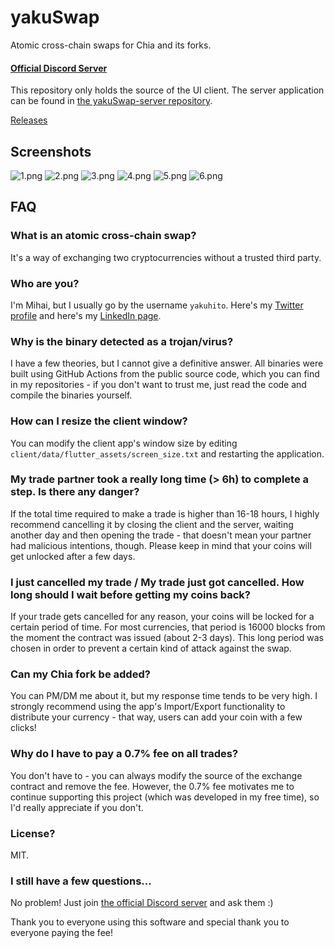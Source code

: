 # yakuSwap
Atomic cross-chain swaps for Chia and its forks.

#### [Official Discord Server](https://discord.gg/yNVNvQyYXn)

This repository only holds the source of the UI client. The server application can be found in [the yakuSwap-server repository](https://github.com/Yakuhito/yakuSwap-server).

[Releases](https://github.com/Yakuhito/yakuSwap/releases)

## Screenshots
![1.png](/screenshots/1.png?raw=true "Currencies View")
![2.png](/screenshots/2.png?raw=true "Trades View")
![3.png](/screenshots/3.png?raw=true "Edit Currency")
![4.png](/screenshots/4.png?raw=true "Edit Trade 1")
![5.png](/screenshots/5.png?raw=true "Edit Trade 2")
![6.png](/screenshots/6.png?raw=true "Trade View")

## FAQ
### What is an atomic cross-chain swap?
It's a way of exchanging two cryptocurrencies without a trusted third party.

### Who are you?
I'm Mihai, but I usually go by the username `yakuhito`. Here's my [Twitter profile](https://twitter.com/yakuh1t0) and here's my [LinkedIn page](https://ro.linkedin.com/in/mihai-dancaescu-668a2a177).

### Why is the binary detected as a trojan/virus?
I have a few theories, but I cannot give a definitive answer. All binaries were built using GitHub Actions from the public source code, which you can find in my repositories - if you don't want to trust me, just read the code and compile the binaries yourself.

### How can I resize the client window?
You can modify the client app's window size by editing `client/data/flutter_assets/screen_size.txt` and restarting the application.

### My trade partner took a really long time (> 6h) to complete a step. Is there any danger?
If the total time required to make a trade is higher than 16-18 hours, I highly recommend cancelling it by closing the client and the server, waiting another day and then opening the trade - that doesn't mean your partner had malicious intentions, though. Please keep in mind that your coins will get unlocked after a few days.

### I just cancelled my trade / My trade just got cancelled. How long should I wait before getting my coins back?
If your trade gets cancelled for any reason, your coins will be locked for a certain period of time. For most currencies, that period is 16000 blocks from the moment the contract was issued (about 2-3 days). This long period was chosen in order to prevent a certain kind of attack against the swap.

### Can my Chia fork be added?
You can PM/DM me about it, but my response time tends to be very high. I strongly recommend using the app's Import/Export functionality to distribute your currency - that way, users can add your coin with a few clicks!


### Why do I have to pay a 0.7% fee on all trades?
You don't have to - you can always modify the source of the exchange contract and remove the fee. However, the 0.7% fee motivates me to continue supporting this project (which was developed in my free time), so I'd really appreciate if you don't.

### License?
MIT.

### I still have a few questions...
No problem! Just join [the official Discord server](https://discord.gg/yNVNvQyYXn) and ask them :)

Thank you to everyone using this software and special thank you to everyone paying the fee!